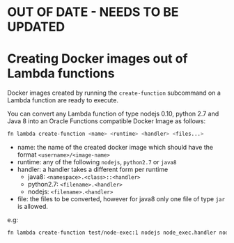 # OUT OF DATE - NEEDS TO BE UPDATED

# Creating Docker images out of Lambda functions

Docker images created by running the `create-function` subcommand on a Lambda function are ready to execute.

You can convert any Lambda function of type nodejs 0.10, python 2.7 and Java 8 into an
Oracle Functions compatible Docker Image as follows:

```bash
fn lambda create-function <name> <runtime> <handler> <files...>
```

* name: the name of the created docker image which should have the format `<username>/<image-name>`
* runtime: any of the following `nodejs`, `python2.7` or `java8`
* handler: a handler takes a different form per runtime
    * java8: `<namespace>.<class>::<handler>`
    * python2.7:  `<filename>.<handler>`
    * nodejs: `<filename>.<handler>`
* file: the files to be converted, however for java8 only one file of type `jar` is allowed.

e.g:

```bash
fn lambda create-function test/node-exec:1 nodejs node_exec.handler node_exec.js
```

